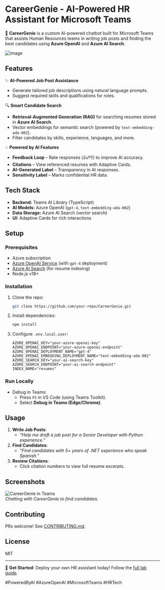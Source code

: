 # CareerGenie - AI-Powered HR Assistant for Microsoft Teams  

🚀 **CareerGenie** is a custom AI-powered chatbot built for Microsoft Teams that assists Human Resources teams in writing job posts and finding the best candidates using **Azure OpenAI** and **Azure AI Search**.  


![image](https://github.com/user-attachments/assets/fbf229c4-c43b-4e24-a13f-4c51bfdae5e8)


## Features  

✨ **AI-Powered Job Post Assistance**  
- Generate tailored job descriptions using natural language prompts.  
- Suggest required skills and qualifications for roles.  

🔍 **Smart Candidate Search**  
- **Retrieval-Augmented Generation (RAG)** for searching resumes stored in **Azure AI Search**.  
- Vector embeddings for semantic search (powered by `text-embedding-ada-002`).  
- Filter candidates by skills, experience, languages, and more.  

💡 **Powered by AI Features**  
- **Feedback Loop** – Rate responses (👍/👎) to improve AI accuracy.  
- **Citations** – View referenced resumes with Adaptive Cards.  
- **AI-Generated Label** – Transparency in AI responses.  
- **Sensitivity Label** – Marks confidential HR data.  

## Tech Stack  

- **Backend:** Teams AI Library (TypeScript)  
- **AI Models:** Azure OpenAI (`gpt-4`, `text-embedding-ada-002`)  
- **Data Storage:** Azure AI Search (vector search)  
- **UI:** Adaptive Cards for rich interactions  

## Setup  

### Prerequisites  
- Azure subscription  
- [Azure OpenAI Service](https://portal.azure.com) (with `gpt-4` deployment)  
- [Azure AI Search](https://portal.azure.com) (for resume indexing)  
- Node.js v18+  

### Installation  
1. Clone the repo:  
   ```bash  
   git clone https://github.com/your-repo/CareerGenie.git  
   ```  
2. Install dependencies:  
   ```bash  
   npm install  
   ```  
3. Configure `.env.local.user`:  
   ```env  
   AZURE_OPENAI_KEY="your-azure-openai-key"  
   AZURE_OPENAI_ENDPOINT="your-azure-openai-endpoint"  
   AZURE_OPENAI_DEPLOYMENT_NAME="gpt-4"  
   AZURE_OPENAI_EMBEDDING_DEPLOYMENT_NAME="text-embedding-ada-002"  
   AZURE_SEARCH_KEY="your-ai-search-key"  
   AZURE_SEARCH_ENDPOINT="your-ai-search-endpoint"  
   INDEX_NAME="resumes"  
   ```  

### Run Locally  
- Debug in Teams:  
  - Press `F5` in VS Code (using Teams Toolkit).  
  - Select **Debug in Teams (Edge/Chrome)**.  

## Usage  
1. **Write Job Posts**:  
   - *"Help me draft a job post for a Senior Developer with Python experience."*  
2. **Find Candidates**:  
   - *"Find candidates with 5+ years of .NET experience who speak Spanish."*  
3. **Review Citations**:  
   - Click citation numbers to view full resume excerpts.  


## Screenshots  
![CareerGenie in Teams](https://example.com/careergenie-demo.gif)  
*Chatting with CareerGenie to find candidates.*  

## Contributing  
PRs welcome! See [CONTRIBUTING.md](CONTRIBUTING.md).  

## License  
MIT  

---  
💬 **Get Started**: Deploy your own HR assistant today! Follow the [full lab guide](https://learn.microsoft.com).  

#PoweredByAI #AzureOpenAI #MicrosoftTeams #HRTech
